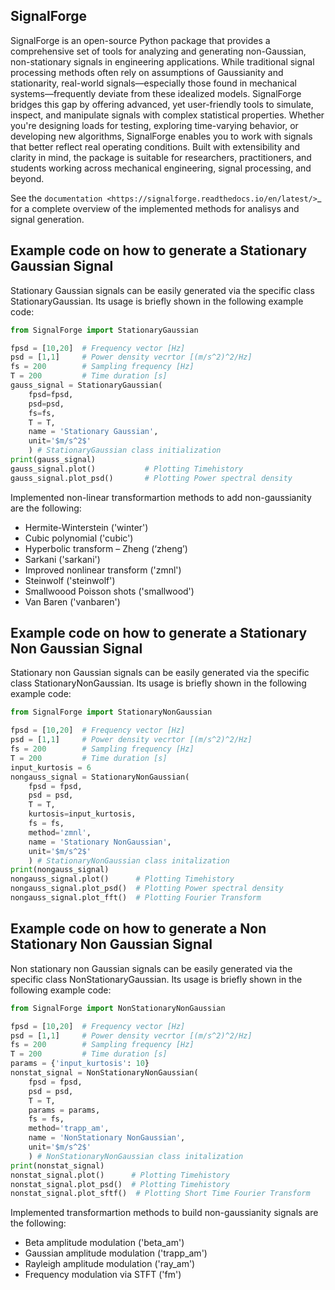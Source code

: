 SignalForge
-----------

SignalForge is an open-source Python package that provides a comprehensive set of tools for analyzing and generating non-Gaussian, non-stationary signals in engineering applications. While traditional signal processing methods often rely on assumptions of Gaussianity and stationarity, real-world signals—especially those found in mechanical systems—frequently deviate from these idealized models. SignalForge bridges this gap by offering advanced, yet user-friendly tools to simulate, inspect, and manipulate signals with complex statistical properties. Whether you're designing loads for testing, exploring time-varying behavior, or developing new algorithms, SignalForge enables you to work with signals that better reflect real operating conditions. Built with extensibility and clarity in mind, the package is suitable for researchers, practitioners, and students working across mechanical engineering, signal processing, and beyond.

See the `documentation <https://signalforge.readthedocs.io/en/latest/>`_ for a complete overview of the implemented methods for analisys and signal generation.

Example code on how to generate a Stationary Gaussian Signal
------------------------------------------------------------

Stationary Gaussian signals can be easily generated via the specific class StationaryGaussian. Its usage is briefly shown in the following example code:

```python
from SignalForge import StationaryGaussian

fpsd = [10,20]  # Frequency vector [Hz]
psd = [1,1]     # Power density vecrtor [(m/s^2)^2/Hz]
fs = 200        # Sampling frequency [Hz]
T = 200         # Time duration [s]
gauss_signal = StationaryGaussian(
    fpsd=fpsd, 
    psd=psd, 
    fs=fs, 
    T = T, 
    name = 'Stationary Gaussian', 
    unit='$m/s^2$'
    ) # StationaryGaussian class initialization
print(gauss_signal)
gauss_signal.plot()           # Plotting Timehistory
gauss_signal.plot_psd()       # Plotting Power spectral density 
```
Implemented non-linear transformartion methods to add non-gaussianity are the following:

-	Hermite-Winterstein ('winter')
-	Cubic polynomial ('cubic')
-	Hyperbolic transform – Zheng (‘zheng’)
-	Sarkani ('sarkani') 
-	Improved nonlinear transform ('zmnl')
-	Steinwolf ('steinwolf')
-	Smallwoood Poisson shots ('smallwood')
-	Van Baren ('vanbaren')  

Example code on how to generate a Stationary Non Gaussian Signal
------------------------------------------------------------

Stationary non Gaussian signals can be easily generated via the specific class StationaryNonGaussian. Its usage is briefly shown in the following example code:

```python
from SignalForge import StationaryNonGaussian

fpsd = [10,20]  # Frequency vector [Hz]
psd = [1,1]     # Power density vecrtor [(m/s^2)^2/Hz]
fs = 200        # Sampling frequency [Hz]
T = 200         # Time duration [s]
input_kurtosis = 6
nongauss_signal = StationaryNonGaussian(
    fpsd = fpsd, 
    psd = psd,
    T = T, 
    kurtosis=input_kurtosis,
    fs = fs, 
    method='zmnl', 
    name = 'Stationary NonGaussian', 
    unit='$m/s^2$'
    ) # StationaryNonGaussian class initalization
print(nongauss_signal)
nongauss_signal.plot()      # Plotting Timehistory
nongauss_signal.plot_psd()  # Plotting Power spectral density 
nongauss_signal.plot_fft()  # Plotting Fourier Transform
```

Example code on how to generate a Non Stationary Non Gaussian Signal
------------------------------------------------------------

Non stationary non Gaussian signals can be easily generated via the specific class NonStationaryGaussian. Its usage is briefly shown in the following example code:

```python
from SignalForge import NonStationaryNonGaussian

fpsd = [10,20]  # Frequency vector [Hz]
psd = [1,1]     # Power density vecrtor [(m/s^2)^2/Hz]
fs = 200        # Sampling frequency [Hz]
T = 200         # Time duration [s]
params = {'input_kurtosis': 10}
nonstat_signal = NonStationaryNonGaussian(
    fpsd = fpsd, 
    psd = psd, 
    T = T,
    params = params,
    fs = fs, 
    method='trapp_am', 
    name = 'NonStationary NonGaussian', 
    unit='$m/s^2$'
    ) # NonStationaryNonGaussian class initalization
print(nonstat_signal)
nonstat_signal.plot()      # Plotting Timehistory
nonstat_signal.plot_psd()  # Plotting Timehistory
nonstat_signal.plot_sftf()  # Plotting Short Time Fourier Transform
```
Implemented transformartion methods to build non-gaussianity signals are the following:

-	Beta amplitude modulation ('beta_am')
-	Gaussian amplitude modulation ('trapp_am')
-	Rayleigh amplitude modulation ('ray_am') 
-	Frequency modulation via STFT ('fm')
